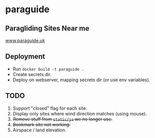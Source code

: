 # paraguide

## Paragliding Sites Near me
www.paraguide.uk

## Deployment

* Run `docker build -t paraguide .`
* Create secrets dir.
* Deploy on webserver, mapping secrets dir (or use env variables).

## TODO

1) Support "closed" flag for each site.
2) Display only sites where wind direction matches (using mouse).
3) ~~Remove stuff from `static/js` we no longer use.~~
4) ~~Bookmark site not working.~~
5) Airspace / land elevation.
